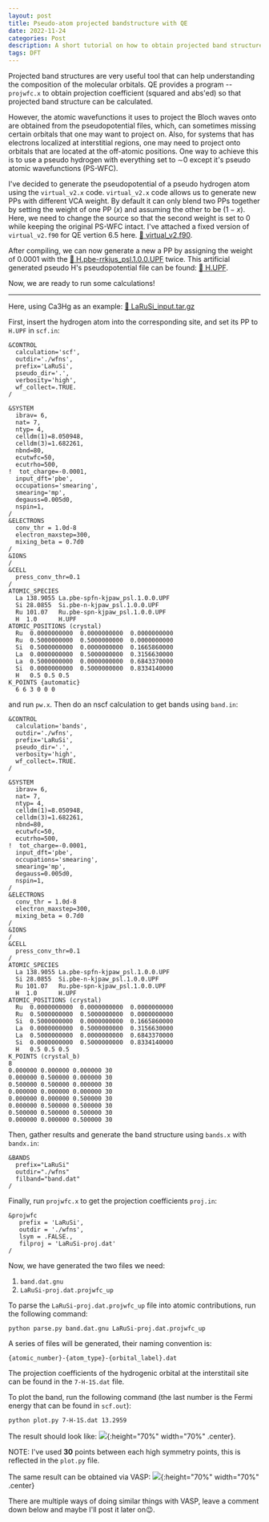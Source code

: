 ```yaml
---
layout: post
title: Pseudo-atom projected bandstructure with QE
date: 2022-11-24
categories: Post
description: A short tutorial on how to obtain projected band structure onto pseudo-atom's atomic orbitals using quantum espresso.
tags: DFT
---
```

Projected band structures are very useful tool that can help understanding the composition of the molecular orbitals.
QE provides a program -- `projwfc.x` to obtain projection coefficient (squared and abs'ed) so that projected band structure can be calculated.

However, the atomic wavefunctions it uses to project the Bloch waves onto are obtained from the pseudopotential files, which, can sometimes missing certain orbitals that one may want to project on.
Also, for systems that has electrons localized at interstitial regions, one may need to project onto orbitals that are located at the off-atomic positions.
One way to achieve this is to use a pseudo hydrogen with everything set to $\sim$0 except it's pseudo atomic wavefunctions (PS-WFC).

I've decided to generate the pseudopotential of a pseudo hydrogen atom using the `virtual_v2.x` code. `virtual_v2.x` code allows us to generate new PPs with different VCA weight. By default it can only blend two PPs together by setting the weight of one PP ($x$) and assuming the other to be ($1-x$).
Here, we need to change the source so that the second weight is set to $0$ while keeping the original PS-WFC intact. I've attached a fixed version of `virtual_v2.f90` for QE vertion 6.5 here. [:link: virtual_v2.f90]({{site.baseurl}}/assets/other/2022-11-24-QE_pseudo_proj/virtual_v2.f90).


After compiling, we can now generate a new a PP by assigning the weight of 0.0001 with the [:link: H.pbe-rrkjus_psl.1.0.0.UPF]({{site.baseurl}}/assets/other/2022-11-24-QE_pseudo_proj/H.pbe-rrkjus_psl.1.0.0.UPF) twice. This artificial generated pseudo H's pseudopotential file can be found:
[:link: H.UPF]({{site.baseurl}}/assets/other/2022-11-24-QE_pseudo_proj/H.UPF).

Now, we are ready to run some calculations!

---
Here, using Ca3Hg as an example:
[:link: LaRuSi_input.tar.gz]({{site.baseurl}}/assets/other/2022-11-24-QE_pseudo_proj/LaRuSi_input.tar.gz)

First, insert the hydrogen atom into the corresponding site, and set its PP to `H.UPF` in `scf.in`:
```
&CONTROL
  calculation='scf',
  outdir='./wfns',
  prefix='LaRuSi',
  pseudo_dir='.',
  verbosity='high',
  wf_collect=.TRUE.
/

&SYSTEM
  ibrav= 6,
  nat= 7,
  ntyp= 4,
  celldm(1)=8.050948,
  celldm(3)=1.682261,
  nbnd=80,
  ecutwfc=50,
  ecutrho=500,
!  tot_charge=-0.0001,
  input_dft='pbe',
  occupations='smearing',
  smearing='mp',
  degauss=0.005d0,
  nspin=1,
/
&ELECTRONS
  conv_thr = 1.0d-8
  electron_maxstep=300,
  mixing_beta = 0.7d0
/
&IONS
/
&CELL
  press_conv_thr=0.1
/
ATOMIC_SPECIES
  La 138.9055 La.pbe-spfn-kjpaw_psl.1.0.0.UPF
  Si 28.0855  Si.pbe-n-kjpaw_psl.1.0.0.UPF
  Ru 101.07   Ru.pbe-spn-kjpaw_psl.1.0.0.UPF
  H  1.0      H.UPF
ATOMIC_POSITIONS (crystal)
  Ru  0.0000000000  0.0000000000  0.0000000000
  Ru  0.5000000000  0.5000000000  0.0000000000
  Si  0.5000000000  0.0000000000  0.1665860000
  La  0.0000000000  0.5000000000  0.3156630000
  La  0.5000000000  0.0000000000  0.6843370000
  Si  0.0000000000  0.5000000000  0.8334140000
  H   0.5 0.5 0.5
K_POINTS {automatic}
  6 6 3 0 0 0
```
and run `pw.x`. Then do an nscf calculation to get bands using `band.in`:
```
&CONTROL
  calculation='bands',
  outdir='./wfns',
  prefix='LaRuSi',
  pseudo_dir='.',
  verbosity='high',
  wf_collect=.TRUE.
/

&SYSTEM
  ibrav= 6,
  nat= 7,
  ntyp= 4,
  celldm(1)=8.050948,
  celldm(3)=1.682261,
  nbnd=80,
  ecutwfc=50,
  ecutrho=500,
!  tot_charge=-0.0001,
  input_dft='pbe',
  occupations='smearing',
  smearing='mp',
  degauss=0.005d0,
  nspin=1,
/
&ELECTRONS
  conv_thr = 1.0d-8
  electron_maxstep=300,
  mixing_beta = 0.7d0
/
&IONS
/
&CELL
  press_conv_thr=0.1
/
ATOMIC_SPECIES
  La 138.9055 La.pbe-spfn-kjpaw_psl.1.0.0.UPF
  Si 28.0855  Si.pbe-n-kjpaw_psl.1.0.0.UPF
  Ru 101.07   Ru.pbe-spn-kjpaw_psl.1.0.0.UPF
  H  1.0      H.UPF
ATOMIC_POSITIONS (crystal)
  Ru  0.0000000000  0.0000000000  0.0000000000
  Ru  0.5000000000  0.5000000000  0.0000000000
  Si  0.5000000000  0.0000000000  0.1665860000
  La  0.0000000000  0.5000000000  0.3156630000
  La  0.5000000000  0.0000000000  0.6843370000
  Si  0.0000000000  0.5000000000  0.8334140000
  H   0.5 0.5 0.5
K_POINTS (crystal_b)
8
0.000000 0.000000 0.000000 30
0.000000 0.500000 0.000000 30
0.500000 0.500000 0.000000 30
0.000000 0.000000 0.000000 30
0.000000 0.000000 0.500000 30
0.000000 0.500000 0.500000 30
0.500000 0.500000 0.500000 30
0.000000 0.000000 0.500000 30
```
Then, gather results and generate the band structure using `bands.x` with `bandx.in`:
```
&BANDS
  prefix="LaRuSi"
  outdir="./wfns"
  filband="band.dat"
/
```
Finally, run `projwfc.x` to get the projection coefficients `proj.in`:
```
&projwfc
   prefix = 'LaRuSi',
   outdir = './wfns',
   lsym = .FALSE.,
   filproj = 'LaRuSi-proj.dat'
/
```

Now, we have generated the two files we need:
1. `band.dat.gnu`
2. `LaRuSi-proj.dat.projwfc_up`

To parse the `LaRuSi-proj.dat.projwfc_up` file into atomic contributions, run the following command:
```
python parse.py band.dat.gnu LaRuSi-proj.dat.projwfc_up
```
A series of files will be generated, their naming convention is:
```
{atomic_number}-{atom_type}-{orbital_label}.dat
```
The projection coefficients of the hydrogenic orbital at the interstitail site can be found in the `7-H-1S.dat` file.

To plot the band, run the following command (the last number is the Fermi energy that can be found in `scf.out`):
```
python plot.py 7-H-1S.dat 13.2959
```

The result should look like:
![]({{site.baseurl}}/assets/img/post_img/2022-11-24-img1.png){:height="70%" width="70%" .center}.

NOTE: I've used __30__ points between each high symmetry points, this is reflected in the `plot.py` file.


The same result can be obtained via VASP:
![]({{site.baseurl}}/assets/img/post_img/2022-11-24-img2.png){:height="70%" width="70%" .center}

There are multiple ways of doing similar things with VASP, leave a comment down below and maybe I'll post it later on😉.

